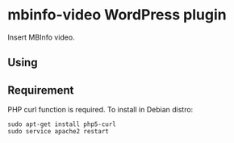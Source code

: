 # mbinfo-video WordPress plugin

Insert MBInfo video.

## Using 

## Requirement

PHP curl function is required. To install in Debian distro:

    sudo apt-get install php5-curl
    sudo service apache2 restart    


    

    

